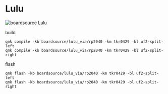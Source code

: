 # Lulu

![boardsource Lulu](https://i.imgur.com/tjvUoXTh.png)

build 

```
qmk compile -kb boardsource/lulu_via/rp2040 -km tkr0429 -bl uf2-split-left
qmk compile -kb boardsource/lulu_via/rp2040 -km tkr0429 -bl uf2-split-right
```

flash 

```
qmk flash -kb boardsource/lulu_via/rp2040 -km tkr0429 -bl uf2-split-left
qmk flash -kb boardsource/lulu_via/rp2040 -km tkr0429 -bl uf2-split-right
```
